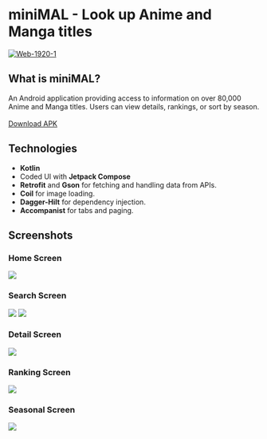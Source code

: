 # miniMAL - Look up Anime and Manga titles
<a href="https://ibb.co/nLXm0g9"><img src="https://i.ibb.co/nLXm0g9/Web-1920-1.png" alt="Web-1920-1" border="0" /></a>
## What is miniMAL?
An Android application providing access to information on over 80,000 Anime and Manga titles. Users can view details, rankings, or sort by season.
<br><br/>
[Download APK](https://www.dropbox.com/scl/fi/7rpkg0gfjuveywef97gvv/miniMAL.apk?rlkey=n4oq09cp1nol5eactqk1onr2y&st=bui85868&dl=0)
## Technologies
- **Kotlin**
- Coded UI with **Jetpack Compose**
- **Retrofit** and **Gson** for fetching and handling data from APIs.
- **Coil** for image loading.
- **Dagger-Hilt** for dependency injection.
- **Accompanist** for tabs and paging.
## Screenshots
### Home Screen
![](https://i.ibb.co/YBBjCZR/home.jpg)
### Search Screen
![](https://i.ibb.co/6PRTm1M/search.jpg)
![](https://i.ibb.co/s90v6b0/search2.jpg)
### Detail Screen
![](https://i.ibb.co/D1dSgVg/detail.jpg)
### Ranking Screen
![](https://i.ibb.co/mBh8mjR/rank.jpg)
### Seasonal Screen
![](https://i.ibb.co/2cjVg0y/seasonal.jpg)
